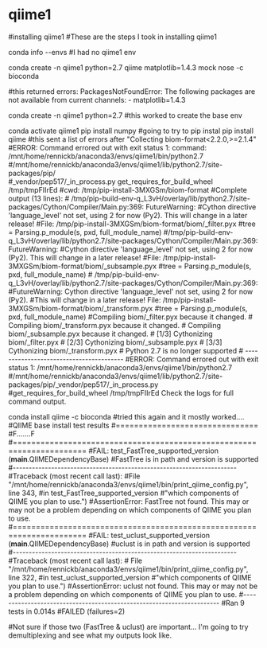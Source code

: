 # qiime1
#installing qiime1
#These are the steps I took in installing qiime1



conda info --envs                       #I had no qiime1 env


conda create -n qiime1 python=2.7 qiime matplotlib=1.4.3 mock nose -c bioconda

#this returned errors: PackagesNotFoundError: The following packages are not available from current channels:  - matplotlib=1.4.3


conda create -n qiime1 python=2.7       #this worked to create the base env

conda activate qiime1
pip install numpy                       #going to try to pip instal 
pip install qiime                       #this sent a list of errors after "Collecting biom-format<2.2.0,>=2.1.4"
                                           #ERROR: Command errored out with exit status 1: command: /mnt/home/rennickb/anaconda3/envs/qiime1/bin/python2.7                                                                   #/mnt/home/rennickb/anaconda3/envs/qiime1/lib/python2.7/site-packages/pip/               
                                            #_vendor/pep517/_in_process.py get_requires_for_build_wheel /tmp/tmpFIIrEd 
                                            #cwd: /tmp/pip-install-3MXGSm/biom-format
                                            #Complete output (13 lines):
                                            #  /tmp/pip-build-env-q_L3vH/overlay/lib/python2.7/site-packages/Cython/Compiler/Main.py:369: FutureWarning: 
                                            #Cython directive 'language_level' not set, using 2 for now (Py2). This will change in a later release! 
                                            #File: /tmp/pip-install-3MXGSm/biom-format/biom/_filter.pyx
                                            #tree = Parsing.p_module(s, pxd, full_module_name)
                                            #/tmp/pip-build-env-q_L3vH/overlay/lib/python2.7/site-packages/Cython/Compiler/Main.py:369: FutureWarning: 
                                            #Cython directive 'language_level' not set, using 2 for now (Py2). This will change in a later release! 
                                            #File: /tmp/pip-install-3MXGSm/biom-format/biom/_subsample.pyx
                                            #tree = Parsing.p_module(s, pxd, full_module_name)
                                            #  /tmp/pip-build-env-q_L3vH/overlay/lib/python2.7/site-packages/Cython/Compiler/Main.py:369: 
                                            #FutureWarning: Cython directive 'language_level' not set, using 2 for now (Py2). 
                                            #This will change in a later release! File: /tmp/pip-install-3MXGSm/biom-format/biom/_transform.pyx
                                            #tree = Parsing.p_module(s, pxd, full_module_name)
                                            #Compiling biom/_filter.pyx because it changed.
                                            #  Compiling biom/_transform.pyx because it changed.
                                            #  Compiling biom/_subsample.pyx because it changed.
                                            #  [1/3] Cythonizing biom/_filter.pyx
                                            #  [2/3] Cythonizing biom/_subsample.pyx
                                            #  [3/3] Cythonizing biom/_transform.pyx
                                            #  Python 2.7 is no longer supported
                                            #  ----------------------------------------
                                            #ERROR: Command errored out with exit status 1: /mnt/home/rennickb/anaconda3/envs/qiime1/bin/python2.7 
                                            #/mnt/home/rennickb/anaconda3/envs/qiime1/lib/python2.7/site-packages/pip/_vendor/pep517/_in_process.py 
                                            #get_requires_for_build_wheel /tmp/tmpFIIrEd Check the logs for full command output.
                                            
conda install qiime -c bioconda       #tried this again and it mostly worked.... 
                                      #QIIME base install test results
                                      #===============================
                                      #F.......F
                                      #======================================================================
                                      #FAIL: test_FastTree_supported_version (__main__.QIIMEDependencyBase)
                                      #FastTree is in path and version is supported
                                      #----------------------------------------------------------------------
                                      #Traceback (most recent call last):
                                      #File "/mnt/home/rennickb/anaconda3/envs/qiime1/bin/print_qiime_config.py", line 343, 
                                      #in test_FastTree_supported_version 
                                      #"which components of QIIME you plan to use.")
                                      #AssertionError: FastTree not found. This may or may not be a problem depending on which components of QIIME you plan to use.
                                      #======================================================================
                                      #FAIL: test_uclust_supported_version (__main__.QIIMEDependencyBase)
                                      #uclust is in path and version is supported
                                      #----------------------------------------------------------------------
                                      #Traceback (most recent call last):
                                      #  File "/mnt/home/rennickb/anaconda3/envs/qiime1/bin/print_qiime_config.py", line 322, 
                                      #in test_uclust_supported_version
                                      #"which components of QIIME you plan to use.")
                                      #AssertionError: uclust not found. This may or may not be a problem depending on which components of QIIME you plan to use.
                                      #----------------------------------------------------------------------
                                      #Ran 9 tests in 0.014s
                                      #FAILED (failures=2)
                                  
                                   
#Not sure if those two (FastTree & uclust) are important... I'm going to try demultiplexing and see what my outputs look like. 





